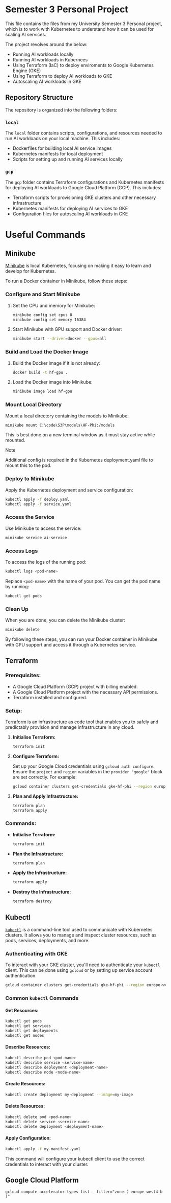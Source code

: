 # Semester 3 Personal Project

This file contains the files from my University Semester 3 Personal project, which is to work with Kubernetes to understand how it can be used for scaling AI services. 

The project revolves around the below:
- Running AI workloads locally
- Running AI workloads in Kubernees
- Using Terraform (IaC) to deploy enviroments to Google Kubernetes Engine (GKE)
- Using Terraform to deploy AI workloads to GKE
- Autoscaling AI workloads in GKE

## Repository Structure

The repository is organized into the following folders:

### `local`

The `local` folder contains scripts, configurations, and resources needed to run AI workloads on your local machine. This includes:
- Dockerfiles for building local AI service images
- Kubernetes manifests for local deployment
- Scripts for setting up and running AI services locally

### `gcp`

The `gcp` folder contains Terraform configurations and Kubernetes manifests for deploying AI workloads to Google Cloud Platform (GCP). This includes:
- Terraform scripts for provisioning GKE clusters and other necessary infrastructure
- Kubernetes manifests for deploying AI services to GKE
- Configuration files for autoscaling AI workloads in GKE

# Useful Commands

## Minikube

[Minikube](https://minikube.sigs.k8s.io/docs/) is local Kubernetes, focusing on making it easy to learn and develop for Kubernetes.

To run a Docker container in Minikube, follow these steps:

### Configure and Start Minikube

1. Set the CPU and memory for Minikube:
    ```sh
    minikube config set cpus 8
    minikube config set memory 16384
    ```

2. Start Minikube with GPU support and Docker driver:
    ```sh
    minikube start --driver=docker --gpus=all
    ```

### Build and Load the Docker Image

1. Build the Docker image if it is not already:
    ```sh
    docker build -t hf-gpu .
    ```

2. Load the Docker image into Minikube:
    ```sh
    minikube image load hf-gpu
    ```

### Mount Local Directory

Mount a local directory containing the models to Minikube:
```sh
minikube mount C:\code\S3P\models\HF-Phi:/models
```
This is best done on a new terminal window as it must stay active while mounted.

> [!NOTE]  
> Additional config is required in the Kubernetes deployment.yaml file to mount this to the pod.

### Deploy to Minikube

Apply the Kubernetes deployment and service configuration:
```sh
kubectl apply -f deploy.yaml
kubectl apply -f service.yaml
```

### Access the Service

Use Minikube to access the service:
```sh
minikube service ai-service
```

### Access Logs

To access the logs of the running pod:
```sh
kubectl logs <pod-name>
```
Replace `<pod-name>` with the name of your pod. You can get the pod name by running:
```sh
kubectl get pods
```

### Clean Up

When you are done, you can delete the Minikube cluster:
```sh
minikube delete
```

By following these steps, you can run your Docker container in Minikube with GPU support and access it through a Kubernetes service.

## Terraform

### **Prerequisites:**

* A Google Cloud Platform (GCP) project with billing enabled.
* A Google Cloud Platform project with the necessary API permissions.
* Terraform installed and configured.

### **Setup:**

 [Terraform](https://www.terraform.io/) is an infrastructure as code tool that enables you to safely and predictably provision and manage infrastructure in any cloud.

1. **Initialise Terraform:**

   ```bash
   terraform init
   ```

2. **Configure Terraform:**

   Set up your Google Cloud credentials using `gcloud auth configure`. Ensure the `project` and `region` variables in the `provider "google"` block are set correctly. For example:

    ```bash
    gcloud container clusters get-credentials gke-hf-phi --region europe-west3
    ```
    
3. **Plan and Apply Infrastructure:**

   ```bash
   terraform plan
   terraform apply
   ```

### **Commands:**

* **Initialise Terraform:**
  ```bash
  terraform init
  ```
* **Plan the Infrastructure:**
  ```bash
  terraform plan
  ```
* **Apply the Infrastructure:**
  ```bash
  terraform apply
  ```
* **Destroy the Infrastructure:**
  ```bash
  terraform destroy
  ```

## Kubectl

[`kubectl`](https://kubernetes.io/docs/reference/kubectl/) is a command-line tool used to communicate with Kubernetes clusters. It allows you to manage and inspect cluster resources, such as pods, services, deployments, and more.

### Authenticating with GKE

To interact with your GKE cluster, you'll need to authenticate your `kubectl` client. This can be done using `gcloud` or by setting up service account authentication.
```bash
gcloud container clusters get-credentials gke-hf-phi --region europe-west3
```

### Common `kubectl` Commands

#### Get Resources:
```bash
kubectl get pods
kubectl get services
kubectl get deployments
kubectl get nodes
```

#### Describe Resources:
```bash
kubectl describe pod <pod-name>
kubectl describe service <service-name>
kubectl describe deployment <deployment-name>
kubectl describe node <node-name>
```

#### Create Resources:
```bash
kubectl create deployment my-deployment --image=my-image
```

#### Delete Resources:
```bash
kubectl delete pod <pod-name>
kubectl delete service <service-name>
kubectl delete deployment <deployment-name>
```

#### Apply Configuration:
```bash
kubectl apply -f my-manifest.yaml
```

This command will configure your kubectl client to use the correct credentials to interact with your cluster.

## Google Cloud Platform 
 `gcloud compute accelerator-types list --filter="zone:( europe-west4-b )"`